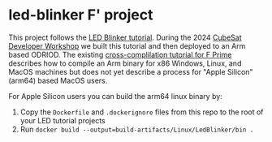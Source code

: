 # led-blinker F' project

This project follows the [LED Blinker tutorial](https://fprime-community.github.io/fprime-workshop-led-blinker/). During the 2024 [CubeSat Developer Workshop](https://www.cubesatdw.org/) we built this tutorial and then deployed to an Arm based ODRIOD. The existing [cross-complilation tutorial for F Prime](https://nasa.github.io/fprime/v3.4.2/Tutorials/CrossCompilationSetup/CrossCompilationTutorial.html) describes how to compile an Arm binary for x86 Windows, Linux, and MacOS machines but does not yet describe a process for "Apple Silicon" (arm64) based MacOS users.

For Apple Silicon users you can build the arm64 linux binary by:
1. Copy the `Dockerfile` and `.dockerignore` files from this repo to the root of your LED tutorial projects
1. Run `docker build --output=build-artifacts/Linux/LedBlinker/bin .`
